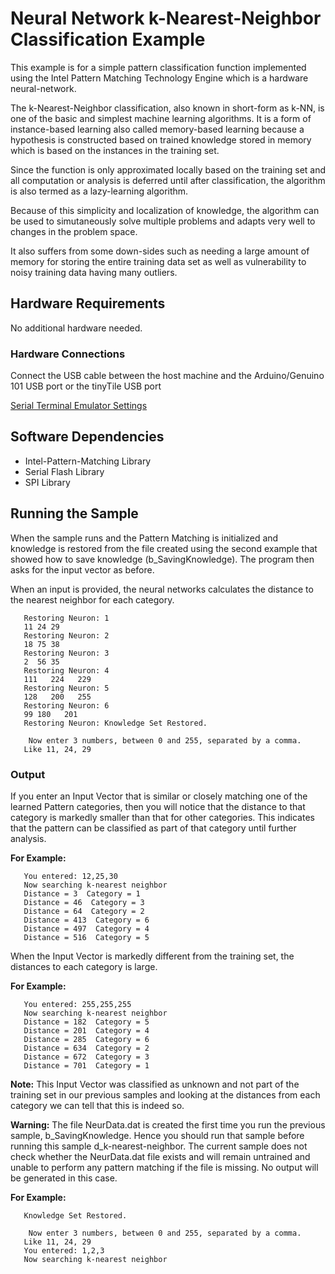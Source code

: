 # Neural Network k-Nearest-Neighbor Classification Example

This example is for a simple pattern classification function implemented using the Intel Pattern Matching Technology Engine which is a hardware neural-network.

The k-Nearest-Neighbor classification, also known in short-form as k-NN, is one of the basic and simplest machine learning algorithms. It is a form of instance-based learning also called memory-based learning because a hypothesis is constructed based on trained knowledge stored in memory which is based on the instances in the training set.

Since the function is only approximated locally based on the training set and all computation or analysis is deferred until after classification, the algorithm is also termed as a lazy-learning algorithm. 

Because of this simplicity and localization of knowledge, the algorithm can be used to simutaneously solve multiple problems and adapts very well to changes in the problem space.

It also suffers from some down-sides such as needing a large amount of memory for storing the entire training data set as well as vulnerability to noisy training data having many outliers.

## Hardware Requirements

   No additional hardware needed.
   
### Hardware Connections
   
   Connect the USB cable between the host machine and the Arduino/Genuino 101
   USB port or the tinyTile USB port

[Serial Terminal Emulator Settings](../SerialSettings.md)

## Software Dependencies
  * Intel-Pattern-Matching Library
  * Serial Flash Library
  * SPI Library

## Running the Sample

When the sample runs and the Pattern Matching is initialized and knowledge is restored from the file created using the second example that showed how to save knowledge (b_SavingKnowledge). The program then asks for the input vector as before.

When an input is provided, the neural networks calculates the distance to the nearest neighbor for each category.


```
   Restoring Neuron: 1
   11 24 29
   Restoring Neuron: 2
   18 75 38
   Restoring Neuron: 3
   2  56 35
   Restoring Neuron: 4
   111   224   229
   Restoring Neuron: 5
   128   200   255
   Restoring Neuron: 6
   99 180   201
   Restoring Neuron: Knowledge Set Restored. 

    Now enter 3 numbers, between 0 and 255, separated by a comma. 
   Like 11, 24, 29 
```

### Output 

If you enter an Input Vector that is similar or closely matching one 
of the learned Pattern categories, then you will notice that the distance to that category is markedly smaller than that for other categories. This indicates that the pattern can be classified as part of that category until further analysis.

**For Example:**


```
   You entered: 12,25,30
   Now searching k-nearest neighbor
   Distance = 3  Category = 1
   Distance = 46  Category = 3
   Distance = 64  Category = 2
   Distance = 413  Category = 6
   Distance = 497  Category = 4
   Distance = 516  Category = 5
```

When the Input Vector is markedly different from the training set, the distances to each category is large.

**For Example:**

```
   You entered: 255,255,255
   Now searching k-nearest neighbor
   Distance = 182  Category = 5
   Distance = 201  Category = 4
   Distance = 285  Category = 6
   Distance = 634  Category = 2
   Distance = 672  Category = 3
   Distance = 701  Category = 1
```

**Note:** This Input Vector was classified as unknown and not part of the training set in our previous samples and looking at the distances from each category we can tell that this is indeed so.

**Warning:** The file NeurData.dat is created the first time you run the previous sample, b_SavingKnowledge. Hence you should run that sample before running this sample d_k-nearest-neighbor. The current sample does not check whether the NeurData.dat file exists and will remain untrained and unable to perform any pattern matching if the file is missing. No output will be generated in this case.

**For Example:**

```
   Knowledge Set Restored. 

    Now enter 3 numbers, between 0 and 255, separated by a comma. 
   Like 11, 24, 29 
   You entered: 1,2,3
   Now searching k-nearest neighbor
```

